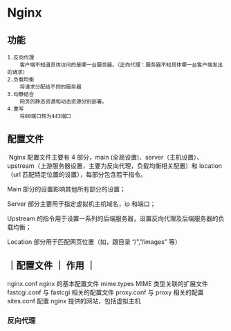 # Nginx

## 功能
    1.反向代理
        客户端不知道具体访问的是哪一台服务器。（正向代理：服务器不知具体哪一台客户端发出的请求）
    2.负载均衡
        将请求分配给不同的服务器
    3.动静结合
        网页的静态资源和动态资源分别部署。
    4.重写
        将80端口转为443端口

## 配置文件
​ Nginx 配置文件主要有 4 部分，main (全局设置)、server（主机设置）、upstream（上游服务器设置，主要为反向代理，负载均衡相关配置）和 location（url 匹配特定位置的设置），每部分包含若干指令。

Main 部分的设置影响其他所有部分的设置；

Server 部分主要用于指定虚拟机主机域名，ip 和端口；

Upstream 的指令用于设置一系列的后端服务器，设置反向代理及后端服务器的负载均衡；

Location 部分用于匹配网页位置（如，跟目录 “/”,”/images” 等）

｜配置文件	｜ 作用 ｜
-------------------
nginx.conf	nginx 的基本配置文件
mime.types	MIME 类型关联的扩展文件
fastcgi.conf	与 fastcgi 相关的配置文件
proxy.conf	与 proxy 相关的配置
sites.conf	配置 nginx 提供的网站，包括虚拟主机

### 反向代理

```bash


```